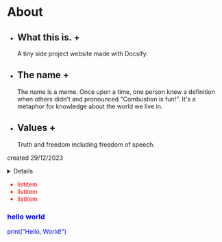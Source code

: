 # About

+ ## What this is. +

  A tiny side project website made with Docsify.

+ ## The name +

  The name is a meme. Once upon a time, one person knew a definition when others didn't and pronounced "Combustion is fun!". It's a metaphor for knowledge about the world we live in.

+ ## Values +

  Truth and freedom including freedom of speech.

created 29/12/2023


<details>
<h3>Self-assessment (Click to expand)</h3>

- Abc
- Abc

</details>

<div style='color: red'>

- listitem
- listitem
- listitem

</div>

<div style='color: blue'> 
  
  ### hello world
  
<div>
<link rel="stylesheet" href="https://pyscript.net/releases/2024.1.1/core.css" />
<script type="module" src="https://pyscript.net/releases/2024.1.1/core.js"></script>
<py-script> print("Hello, World!") </py-script>

